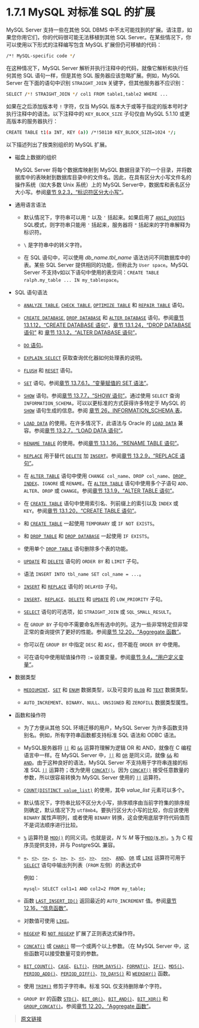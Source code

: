 # 1.7.1 MySQL 对标准 SQL 的扩展

MySQL Server 支持一些在其他 SQL DBMS 中不太可能找到的扩展。请注意，如果您你用它们，你的代码很可能无法移植到其他 SQL Server。在某些情况下，你可以使用以下形式的注释编写包含 MySQL 扩展但仍可移植的代码：

```bash
/*! MySQL-specific code */
```

在这种情况下，MySQL Server 解析并执行注释中的代码，就像它解析和执行任何其他 SQL 语句一样，但是其他 SQL 服务器应该忽略扩展。例如，MySQL Server 在下面的语句中识别 `STRAIGHT_JOIN` 关键字，但其他服务器不应识别：

```bash
SELECT /*! STRAIGHT_JOIN */ col1 FROM table1,table2 WHERE ...
```

如果在之后添加版本号 `!` 字符，仅当 MySQL 版本大于或等于指定的版本号时才执行注释中的语法。以下注释中的 `KEY_BLOCK_SIZE` 子句仅由 MySQL 5.1.10 或更高版本的服务器执行：

```bash
CREATE TABLE t1(a INT, KEY (a)) /*!50110 KEY_BLOCK_SIZE=1024 */;
```

以下描述列出了按类别组织的 MySQL 扩展。

- 磁盘上数据的组织

  MySQL Server 将每个数据库映射到 MySQL 数据目录下的一个目录，并将数据库中的表映射到数据库目录中的文件名。因此，在具有区分大小写文件名的操作系统（如大多数 Unix 系统）上的 MySQL Server中，数据库和表名区分大小写。参阅[章节 9.2.3，“标识符区分大小写”](/9/9.2/9.2.3/identifier-case-sensitivity)。

- 通用语言语法

  - 默认情况下，字符串可以用 `"` 以及 `'` 括起来。如果启用了 [`ANSI_QUOTES`](/5/5.1/5.1.11/sql-mode) SQL模式，则字符串只能用 `'` 括起来，服务器将 `"` 括起来的字符串解释为标识符。

  - `\` 是字符串中的转义字符。

  - 在 SQL 语句中，可以使用 *db_name.tbl_name* 语法访问不同数据库中的表。某些 SQL Server 提供相同的功能，但称此为 `User space`。MySQL Server 不支持v如以下语句中使用的表空间：`CREATE TABLE ralph.my_table ... IN my_tablespace`。

- SQL 语句语法

  - [`ANALYZE TABLE`](/13/13.7/13.7.3/13.7.3.1/analyze-table), [`CHECK TABLE`](/13/13.7/13.7.3/13.7.3.2/check-table), [`OPTIMIZE TABLE`](/13/13.7/13.7.3/13.7.3.4/optimize-table) 和 [`REPAIR TABLE`](/13/13.7/13.7.3/13.7.3.5/repair-table) 语句。

  - [`CREATE DATABASE`](/13/13.1/13.1.12/create-database), [`DROP DATABASE`](/13/13.1/13.1.24/drop-database) 和 [`ALTER DATABASE`](/13/13.1/13.1.2/alter-database) 语句。参阅[章节 13.1.12，“CREATE DATABASE 语句”](/13/13.1/13.1.12/create-databas)，[章节 13.1.24，“DROP DATABASE 语句”](/13/13.1/13.1.24/drop-database) 和 [章节 13.1.2，“ALTER DATABASE 语句”](/13/13.1/13.1.2/alter-database)。

  - [`DO` 语句](/13/13.2/13.2.3/do)。

  - [`EXPLAIN SELECT`](/13/13.8/13.8.2/explain) 获取查询优化器如何处理表的说明。

  - [`FLUSH`](/13/13.7/13.7.8/13.7.8.3/flush) 和 [`RESET`](/13/13.7/13.7.8/13.7.8.6/reset) 语句。 

  - [`SET`](/13/13.7/13.7.6/13.7.6.1/set-variable) 语句。参阅[章节 13.7.6.1，“变量赋值的 SET 语法”](/13/13.7/13.7.6/13.7.6.1/set-variable)。

  - [`SHOW`](/13/13.7/13.7.7/show) 语句。参阅[章节 13.7.7，“SHOW 语句”](/13/13.7/13.7.7/show)。通过使用 `SELECT` 查询 `INFORMATION_SCHEMA`，可以以更标准的方式获得许多特定于 MySQL 的 [`SHOW`](/13/13.7/13.7.7/show) 语句生成的信息。参阅 [章节 26，INFORMATION_SCHEMA 表](/26/information-schema)。

  - [`LOAD DATA`](/13/13.2/13.2.7/load-data) 的使用。在许多情况下，此语法与 Oracle 的 [`LOAD DATA`](/13/13.2/13.2.7/load-data) 兼容。参阅[章节 13.2.7，“LOAD DATA 语句”](/13/13.2/13.2.7/load-data)。

  - [`RENAME TABLE`](/13/13.1/13.1.36/rename-table) 的使用。参阅[章节 13.1.36，“RENAME TABLE 语句”](/13/13.1/13.1.36/rename-table)。

  - [`REPLACE`](/13/13.2/13.2/9/replace) 用于替代 [`DELETE`](/13/13.2/13.2.2/delete) 加 [`INSERT`](/13/13.2/13.2.6/insert)。参阅[章节 13.2.9，“REPLACE 语句”](/13/13.2/13.2/9/replace)。

  - 在 [`ALTER TABLE`](/13/13.1/13.1.9/alter-table) 语句中使用 `CHANGE col_name`、`DROP col_name`、[`DROP INDEX`](/13/13.1/13.1.27/drop-index)、`IGNORE` 或 `RENAME`。在 [`ALTER TABLE`](/13/13.1/13.1.9/alter-table) 语句中使用多个子语句 `ADD`、`ALTER`、`DROP` 或 `CHANGE`。参阅[章节 13.1.9，“ALTER TABLE 语句”](/13/13.1/13.1.9/alter-table)。

  - 在 [`CREATE TABLE`](/13/13.1/13.1.20/create-table) 语句中使用索引名、列前缀上的索引以及 `INDEX` 或 `KEY`。参阅[章节 13.1.20，“CREATE TABLE 语句”](/13/13.1/13.1.20/create-table)。

  - 和 [`CREATE TABLE`](/13/13.1/13.1.20/create-table) 一起使用 `TEMPORARY` 或 `IF NOT EXISTS`。

  - 和 [`DROP TABLE`](/13/13.1/13.1.32/drop-table) 和 [`DROP DATABASE`](/13/13.1/13.1.24/drop-database) 一起使用 `IF EXISTS`。

  - 使用单个 [`DROP TABLE`](/13/13.1/13.1.32/drop-table) 语句删除多个表的功能。

  - [`UPDATE`](/13/13.2/13.2.13/update) 和 [`DELETE`](/13/13.2/13.2.2/delete) 语句的 `ORDER BY` 和 `LIMIT` 子句。

  - 语法 `INSERT INTO tbl_name SET col_name = ...`。

  - [`INSERT`](/13/13.2/13.2.6/insert) 和 [`REPLACE`](/13/13.2/13.2.9/replace) 语句的 `DELAYED` 子句。

  - [`INSERT`](/13/13.2/13.2.6/insert)、[`REPLACE`](/13/13.2/13.2.9/replace)、[`DELETE`](/13/13.2/13.2.2/delete) 和 [`UPDATE`](/13/13.2/13.2.13/update) 的 `LOW_PRIORITY` 子句。

  - [`SELECT`](/13/13.2/13.2.10/select) 语句的可选项，如 `STRAIGHT_JOIN` 或 `SQL_SMALL_RESULT`。

  - 在 `GROUP BY` 子句中不需要命名所有选中的列。这为一些非常特定但非常正常的查询提供了更好的性能。参阅[章节 12.20，“Aggregate 函数”](/12/12.20/aggregate-functions-and-modifiers)。

  - 你可以在 `GROUP BY` 中指定 `DESC` 和 `ASC`，但不能在 `ORDER BY` 中使用。

  - 可在语句中使用赋值操作符 `:=` 设置变量。参阅[章节 9.4，“用户定义变量”](/9/9.4/user-variables)。

- 数据类型

  - [`MEDIUMINT`](/11/11.1/11.1.2/integer-types)、[`SET`](/13/13.7/13.7.6/13.7.6.1/set-variable) 和 [`ENUM`](/11/11.3/11.3.5/enum) 数据类型，以及可变的 [`BLOB`](/11/11.3/11.3.4/blob) 和 [`TEXT`](/11/11.3/11.3.4/blob) 数据类型。

  - `AUTO_INCREMENT`、`BINARY`、`NULL`、`UNSIGNED` 和 `ZEROFILL` 数据类型属性。

- 函数和操作符

  - 为了方便从其他 SQL 环境迁移的用户，MySQL Server 为许多函数支持别名。例如，所有字符串函数都支持标准 SQL 语法和 ODBC 语法。

  - MySQL服务器将 [`||`](/12/12.4/12.4.3/logical-operators) 和 [`&&`](/12/12.4/12.4.3/logical-operators) 运算符理解为逻辑 OR 和 AND，就像在 C 编程语言中一样。在 MySQL Server 中，[`||`](/12/12.4/12.4.3/logical-operators) 和 [`OR`](/12/12.4/12.4.3/logical-operators) 是同义词，就像 [`&&`](/12/12.4/12.4.3/logical-operators) 和 [`AND`](/12/12.4/12.4.3/logical-operators)。由于这种良好的语法，MySQL Server 不支持用于字符串连接的标准 SQL [`||`](/12/12.4/12.4.3/logical-operators) 运算符；改为使用 [`CONCAT()`](/12/12.8/string-functions)。因为 [`CONCAT()`](/12/12.8/string-functions) 接受任意数量的参数，所以很容易转换为 MySQL Server 使用的 [`||`](/12/12.4/12.4.3/logical-operators) 运算符。

  - [`COUNT(DISTINCT value_list)`](/12/12.20/12.20.1/aggregate-functions) 的使用，其中 *value_list* 元素可以多个。

  - 默认情况下，字符串比较不区分大小写，排序顺序由当前字符集的排序规则确定，默认情况下为 `utf8mb4`。要执行区分大小写的比较，你应该使用 `BINARY` 属性声明列，或者使用 `BINARY` 转换，这会使用底层字符代码值而不是词法顺序进行比较。

  - [`%`](/12/12.6/12.6.2/mathematical-functions) 运算符是 [`MOD()`](/12/12.6/12.6.2/mathematical-functions) 的同义词。也就是说，*N % M* 等于[`MOD(N,M)`](/12/12.6/12.6.2/mathematical-functions)。[`%`](/12/12.6/12.6.2/mathematical-functions) 为 C 程序员提供支持，并与 PostgreSQL 兼容。

  - [`=`](/12/12.4/12.4.4/assignment-operators)、[`<>`](/12/12.4/12.4.2/comparison-operators)、[`<=`](/12/12.4/12.4.2/comparison-operators)、[`<`](/12/12.4/12.4.2/comparison-operators)、[`>=`](/12/12.4/12.4.2/comparison-operators)、[`>`](/12/12.4/12.4.2/comparison-operators)、[`<<`](/12/12.4/12.4.2/comparison-operators)、[`>>`](/12/12.4/12.4.2/comparison-operators)、 [`<=>`](/12/12.4/12.4.2/comparison-operators)、 [`AND`](/12/12.4/12.4.3/logical-operators)、[`OR`](/12/12.4/12.4.3/logical-operators) 或 [`LIKE`](/12/12.8/12.8.1/string-comparison-functions) 运算符可用于 [`SELECT`](/13/13.2/13.2.10/select) 语句中输出列列表（`FROM` 左侧）的表达式中

    例如：

    ```bash
    mysql> SELECT col1=1 AND col2=2 FROM my_table;
    ```

  - 函数 [`LAST_INSERT_ID()`](/12/12.16/information-functions) 返回最近的 `AUTO_INCREMENT` 值。参阅[章节 12.16，“信息函数”](/12/12.16/information-functions)。

  - 对数值可使用 [`LIKE`](/12/12.8/12.8.1/string-comparison-functions)。

  - [`REGEXP`](/12/12.8/12.8.2/regexp) 和 [`NOT REGEXP`](/12/12.8/12.8.2/regexp) 扩展了正则表达式操作符。

  - [`CONCAT()`](/12/12.8/string-functions) 或 [`CHAR()`](/12/12.8/string-functions) 带一个或两个以上参数。（在 MySQL Server 中，这些函数可以接受数量可变的参数。

  - [`BIT_COUNT()`](/12/12.13/bit-functions)、[`CASE`](/12/12.5/flow-control-functions)、[`ELT()`](/12/12.8/string-functions)、[`FROM_DAYS()`](/12/12.7/date-and-time-functions)、[`FORMAT()`](/12/12.8/string-functions)、[`IF()`](/12/12.5/flow-control-functions)、[`MD5()`](/12/12.14/encryption-functions)、[`PERIOD_ADD()`](/12/12.7/date-and-time-functions)、[`PERIOD_DIFF()`](/12/12.7/date-and-time-functions)、[`TO_DAYS()`](/12/12.7/date-and-time-functions) 和 [`WEEKDAY()`](/12/12.7/date-and-time-functions) 函数。

  - 使用 [`TRIM()`](/12/12.8/string-functions) 修剪子字符串。标准 SQL 仅支持删除单个字符。

  - `GROUP BY` 的函数 [`STD()`](/12/12.20/aggregate-functions-and-modifiers)、[`BIT_OR()`](/12/12.20/aggregate-functions-and-modifiers)、[`BIT_AND()`](/12/12.20/aggregate-functions-and-modifiers)、[`BIT_XOR()`](/12/12.20/aggregate-functions-and-modifiers) 和 [`GROUP_CONCAT()`](/12/12.20/aggregate-functions-and-modifiers)。参阅[章节 12.20，“Aggregate 函数”](/12/12.20/aggregate-functions-and-modifiers)。

> [原文链接](https://dev.mysql.com/doc/refman/8.0/en/extensions-to-ansi.html)
